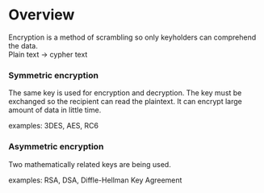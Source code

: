 # Overview

Encryption is a method of scrambling so only keyholders can comprehend the data.  
Plain text -> cypher text   

### Symmetric encryption
The same key is used for encryption and decryption. The key must be exchanged so the recipient can read the plaintext.
It can encrypt large amount of data in little time.  

examples: 3DES, AES, RC6  

### Asymmetric encryption
Two mathematically related keys are being used.  

examples: RSA, DSA, Diffle-Hellman Key Agreement  
